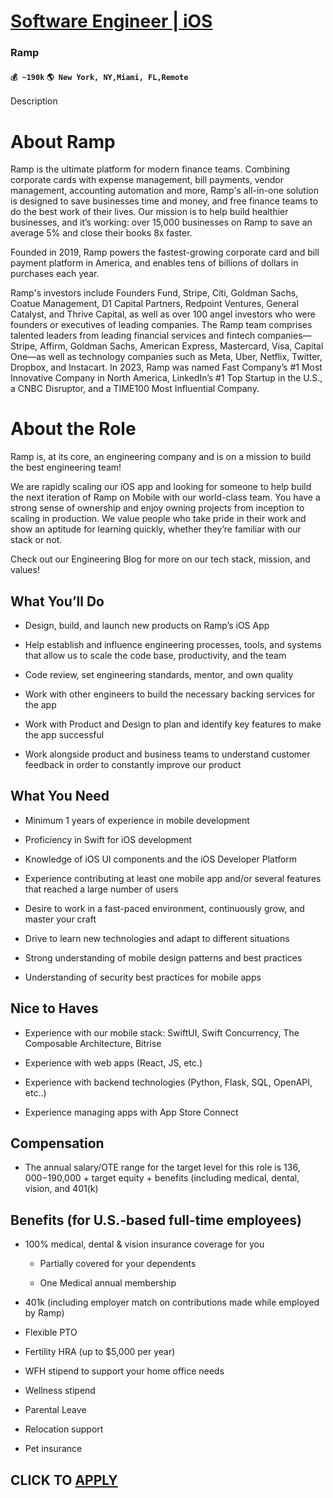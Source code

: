 # [Software Engineer | iOS](https://www.remotewlb.com/apply/software-engineer-ios-72402)  
### Ramp  
#### `💰 ~190k` `🌎 New York, NY,Miami, FL,Remote`  

Description

# About Ramp

Ramp is the ultimate platform for modern finance teams. Combining corporate cards with expense management, bill payments, vendor management, accounting automation and more, Ramp's all-in-one solution is designed to save businesses time and money, and free finance teams to do the best work of their lives. Our mission is to help build healthier businesses, and it’s working: over 15,000 businesses on Ramp to save an average 5% and close their books 8x faster.

Founded in 2019, Ramp powers the fastest-growing corporate card and bill payment platform in America, and enables tens of billions of dollars in purchases each year.

Ramp's investors include Founders Fund, Stripe, Citi, Goldman Sachs, Coatue Management, D1 Capital Partners, Redpoint Ventures, General Catalyst, and Thrive Capital, as well as over 100 angel investors who were founders or executives of leading companies. The Ramp team comprises talented leaders from leading financial services and fintech companies—Stripe, Affirm, Goldman Sachs, American Express, Mastercard, Visa, Capital One—as well as technology companies such as Meta, Uber, Netflix, Twitter, Dropbox, and Instacart. In 2023, Ramp was named Fast Company’s #1 Most Innovative Company in North America, LinkedIn’s #1 Top Startup in the U.S., a CNBC Disruptor, and a TIME100 Most Influential Company.

#  **About the Role**

Ramp is, at its core, an engineering company and is on a mission to build the best engineering team!

We are rapidly scaling our iOS app and looking for someone to help build the next iteration of Ramp on Mobile with our world-class team. You have a strong sense of ownership and enjoy owning projects from inception to scaling in production. We value people who take pride in their work and show an aptitude for learning quickly, whether they’re familiar with our stack or not.

  
Check out our Engineering Blog for more on our tech stack, mission, and values!

## What You’ll Do

  * Design, build, and launch new products on Ramp’s iOS App

  * Help establish and influence engineering processes, tools, and systems that allow us to scale the code base, productivity, and the team

  * Code review, set engineering standards, mentor, and own quality

  * Work with other engineers to build the necessary backing services for the app

  * Work with Product and Design to plan and identify key features to make the app successful

  * Work alongside product and business teams to understand customer feedback in order to constantly improve our product

## What You Need

  * Minimum 1 years of experience in mobile development

  * Proficiency in Swift for iOS development

  * Knowledge of iOS UI components and the iOS Developer Platform

  * Experience contributing at least one mobile app and/or several features that reached a large number of users

  * Desire to work in a fast-paced environment, continuously grow, and master your craft

  * Drive to learn new technologies and adapt to different situations

  * Strong understanding of mobile design patterns and best practices

  * Understanding of security best practices for mobile apps

## Nice to Haves

  * Experience with our mobile stack: SwiftUI, Swift Concurrency, The Composable Architecture, Bitrise

  * Experience with web apps (React, JS, etc.)

  * Experience with backend technologies (Python, Flask, SQL, OpenAPI, etc..)

  * Experience managing apps with App Store Connect

## Compensation

  * The annual salary/OTE range for the target level for this role is $136,000-$190,000 + target equity + benefits (including medical, dental, vision, and 401(k)

## Benefits (for U.S.-based full-time employees)

  * 100% medical, dental & vision insurance coverage for you

    * Partially covered for your dependents

    * One Medical annual membership

  * 401k (including employer match on contributions made while employed by Ramp)

  * Flexible PTO

  * Fertility HRA (up to $5,000 per year)

  * WFH stipend to support your home office needs

  * Wellness stipend

  * Parental Leave

  * Relocation support

  * Pet insurance

  
## CLICK TO [APPLY](https://www.remotewlb.com/apply/software-engineer-ios-72402)

